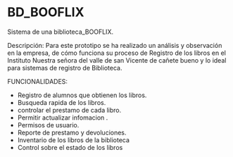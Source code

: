 

# BD_BOOFLIX

Sistema de una biblioteca_BOOFLIX. 

Descripción: Para este prototipo se ha realizado un análisis y
observación en la empresa, de cómo funciona su proceso de Registro de los
libros en el Instituto Nuestra señora del valle  de san Vicente de cañete
bueno y lo ideal para sistemas de registro de
Biblioteca.

FUNCIONALIDADES:

- Registro de alumnos que obtienen los libros.
- Busqueda rapida de los libros.
- controlar el prestamo de cada libro.
- Permitir actualizar infomacion .
- Permisos de usuario.
- Reporte de prestamo y devoluciones.
- Inventario de los libros de la biblioteca
- Control sobre el estado de los libros



